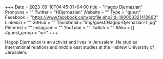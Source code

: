 +++
Date = 2023-06-10T04:45:01+04:00
title = "Hagop Djernazian"
Pronouns = ""
Twitter = "HDjernazian"
Website = ""
Type = "guest"
Facebook = "https://www.facebook.com/profile.php?id=100003321412660"
Linkedin = ""
GitHub = ""
Thumbnail = "img/guest/Hagop-Djernazian-1.jpg"
Pinterest = ""
Instagram = ""
YouTube = ""
Twitch = ""
#Aka = []
#guest_group = "wir"
+++

Hagop Djernazian is an activist and lives in Jerusalem. He studies International relations and middle east studies at the Hebrew University of Jerusalem.
